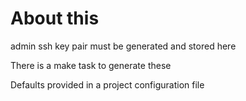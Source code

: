 # About this

admin ssh key pair must be generated and stored here

There is a make task to generate these

Defaults provided in a project configuration file